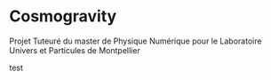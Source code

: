 # Cosmogravity
Projet Tuteuré du master de Physique Numérique pour le Laboratoire Univers et Particules de Montpellier


test